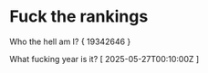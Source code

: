 # Fuck the rankings

Who the hell am I?
{ 19342646 }

What fucking year is it?
[ 2025-05-27T00:10:00Z ]
